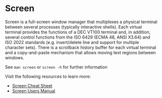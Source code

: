 # Screen

Screen is a full-screen window manager that multiplexes a physical terminal between several processes (typically interactive shells). Each virtual terminal provides the functions of a DEC VT100 terminal and, in addition, several control functions from the ISO 6429 (ECMA 48, ANSI X3.64) and ISO 2022 standards (e.g. insert/delete line and support for multiple character sets). There is a scrollback history buffer for each virtual terminal and a copy-and-paste mechanism that allows moving text regions between windows.

See `man screen` or `screen -h` for further information

Visit the following resources to learn more:

- [Screen Cheat Sheet](https://kapeli.com/cheat_sheets/screen.docset/Contents/Resources/Documents/index)
- [Screen Users Manual](https://www.gnu.org/software/screen/manual/screen.html)
